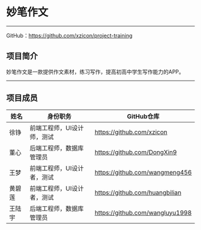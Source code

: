 # 妙笔作文
----
GitHub：https://github.com/xzicon/project-training

## 项目简介

妙笔作文是一款提供作文素材，练习写作，提高初高中学生写作能力的APP。

----
## 项目成员

姓名|身份职务|GitHub仓库
-|-|-
|徐铮   | 前端工程师，UI设计师，测试 | https://github.com/xzicon      |
|董心   | 后端工程师，数据库管理员   | https://github.com/DongXin9    |
|王梦   | 前端工程师，UI设计者，测试 | https://github.com/wangmeng456 |
|黄碧莲 | 前端工程师，UI设计者，测试 | https://github.com/huangbilian |
|王陆宇 | 后端工程师，数据库管理员   | https://github.com/wangluyu1998|

